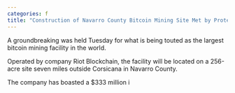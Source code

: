 ```yaml
---
categories: f
title: "Construction of Navarro County Bitcoin Mining Site Met by Protesters"
---
```


A groundbreaking was held Tuesday for what is being touted as the largest bitcoin mining facility in the world.



Operated by company Riot Blockchain, the facility will be located on a 256-acre site seven miles outside Corsicana in Navarro County. &nbsp;



The company has boasted a $333 million i